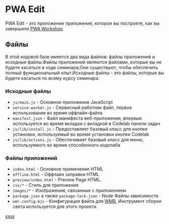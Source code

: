 # PWA Edit

PWA Edit - это приложение приложения, которое вы построете, как вы завершили [PWA Workshop](https://workshops.page.link/pwa-workshop).

## Файлы

В этой кодовой базе имеется два вида файлов: файлы приложений и исходные файлы.Файлы приложений являются файлами, которые вы не будете касаться в ходе семинара;Они существуют, чтобы обеспечить полный функциональный опыт.Исходные файлы - это файлы, которые вы будете касаться по всему курсу семинара.

### Исходные файлы

- `js/main.js` - Основное приложение JavaScript
- `service-worker.js` - Сервисный работник файл, первое использование во время оффлайн-файла
- `manifest.json` - Файл манифеста веб-приложения, впервые используется во время вкладки с вкладкой в Codelab панели задач
- `js/lib/install.js` - Предоставляет базовый класс для кнопки установки, используемый во время установки кнопки Codelab
- `js/lib/actions.js` - Обеспечивает базовый класс для меню, используемого во время способенного коделаба

### Файлы приложений

- `index.html` - Основное применение HTML
- `offline.html` - Оффлайн заправки HTML
- `preview/index.html` - Preview Page HTML.
- `css/*` - Стиль для приложения
- `images/*` - Изображения, связанные с приложением
- `package.json` а также `package-lock.json` - Node Файлы зависимости
- `wmr.config.mjs` - Конфигурация файла для [WMR](https://www.npmjs.com/package/wmr), Инструмент сборки света используется для этого проекта.


[ssss](https://developers.google.com/codelabs/pwa-training/pwa03--going-offline?hl=ru#1)
